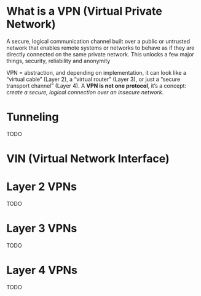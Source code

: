 # What is a VPN (Virtual Private Network)

A secure, logical communication channel built over a public or untrusted network that enables remote systems or networks to behave as if they are directly connected on the same private network. This unlocks a few major things, security, reliability and anonymity 

VPN = abstraction, and depending on implementation, it can look like a “virtual cable” (Layer 2), a “virtual router” (Layer 3), or just a “secure transport channel” (Layer 4). A **VPN is not one protocol**, it’s a concept: _create a secure, logical connection over an insecure network_.
# Tunneling

TODO
# VIN (Virtual Network Interface)
# Layer 2 VPNs

TODO
# Layer 3 VPNs

TODO
# Layer 4 VPNs

TODO
